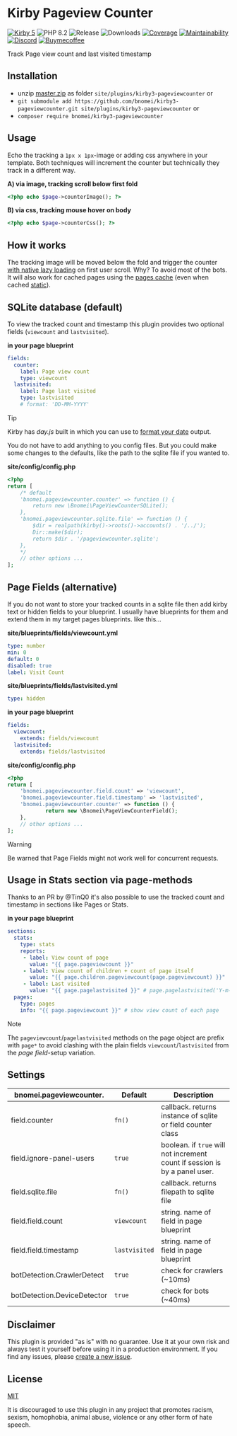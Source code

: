 # Kirby Pageview Counter

[![Kirby 5](https://flat.badgen.net/badge/Kirby/5?color=ECC748)](https://getkirby.com)
![PHP 8.2](https://flat.badgen.net/badge/PHP/8.2?color=4E5B93&icon=php&label)
![Release](https://flat.badgen.net/packagist/v/bnomei/kirby3-pageviewcounter?color=ae81ff&icon=github&label)
![Downloads](https://flat.badgen.net/packagist/dt/bnomei/kirby3-pageviewcounter?color=272822&icon=github&label)
[![Coverage](https://flat.badgen.net/codeclimate/coverage/bnomei/kirby3-pageviewcounter?icon=codeclimate&label)](https://codeclimate.com/github/bnomei/kirby3-pageviewcounter)
[![Maintainability](https://flat.badgen.net/codeclimate/maintainability/bnomei/kirby3-pageviewcounter?icon=codeclimate&label)](https://codeclimate.com/github/bnomei/kirby3-pageviewcounter/issues)
[![Discord](https://flat.badgen.net/badge/discord/bnomei?color=7289da&icon=discord&label)](https://discordapp.com/users/bnomei)
[![Buymecoffee](https://flat.badgen.net/badge/icon/donate?icon=buymeacoffee&color=FF813F&label)](https://www.buymeacoffee.com/bnomei)

Track Page view count and last visited timestamp

## Installation

- unzip [master.zip](https://github.com/bnomei/kirby3-pageviewcounter/archive/master.zip) as folder `site/plugins/kirby3-pageviewcounter` or
- `git submodule add https://github.com/bnomei/kirby3-pageviewcounter.git site/plugins/kirby3-pageviewcounter` or
- `composer require bnomei/kirby3-pageviewcounter`

## Usage

Echo the tracking a `1px x 1px`-image or adding css anywhere in your template. Both techniques will increment the counter but technically they track in a different way.

**A) via image, tracking scroll below first fold**
```php
<?php echo $page->counterImage(); ?>
```

**B) via css, tracking mouse hover on body**
```php
<?php echo $page->counterCss(); ?>
```

## How it works

The tracking image will be moved below the fold and trigger the counter [with native lazy loading](https://caniuse.com/#feat=loading-lazy-attr) on first user scroll. Why? To avoid most of the bots. It will also work for cached pages using the [pages cache](https://getkirby.com/docs/reference/system/options/cache) (even when cached [static](https://github.com/getkirby/staticache)).

## SQLite database (default)

To view the tracked count and timestamp this plugin provides two optional fields (`viewcount` and `lastvisited`).

**in your page blueprint**
```yml
fields:
  counter:
    label: Page view count
    type: viewcount
  lastvisited:
    label: Page last visited
    type: lastvisited
    # format: 'DD-MM-YYYY'
```

> [!TIP]
> Kirby has *day.js* built in which you can use to [format your date](https://day.js.org/docs/en/display/format) output.

You do not have to add anything to you config files. But you could make some changes to the defaults, like the path to the sqlite file if you wanted to.

**site/config/config.php**
```php
<?php
return [
    /* default 
    'bnomei.pageviewcounter.counter' => function () {
        return new \Bnomei\PageViewCounterSQLite();
    },
    'bnomei.pageviewcounter.sqlite.file' => function () {
        $dir = realpath(kirby()->roots()->accounts() . '/../');
        Dir::make($dir);
        return $dir . '/pageviewcounter.sqlite';
    },
    */
    // other options ...
];
```

## Page Fields (alternative)

If you do not want to store your tracked counts in a sqlite file then add kirby text or hidden fields to your blueprint. I usually have blueprints for them and extend them in my target pages blueprints. like this...

**site/blueprints/fields/viewcount.yml**
```yml
type: number
min: 0
default: 0
disabled: true
label: Visit Count
```

**site/blueprints/fields/lastvisited.yml**
```yml
type: hidden
```

**in your page blueprint**
```yml
fields:
  viewcount:
    extends: fields/viewcount
  lastvisited:
    extends: fields/lastvisited
```

**site/config/config.php**
```php
<?php
return [ 
    'bnomei.pageviewcounter.field.count' => 'viewcount',
    'bnomei.pageviewcounter.field.timestamp' => 'lastvisited',
    'bnomei.pageviewcounter.counter' => function () {
            return new \Bnomei\PageViewCounterField();
    },
    // other options ...
];
```

> [!WARNING]
> Be warned that Page Fields might not work well for concurrent requests.

## Usage in Stats section via page-methods

Thanks to an PR by @TinQ0 it's also possible to use the tracked count and timestamp in sections like Pages or Stats.

**in your page blueprint**
```yml
sections:
  stats:
    type: stats
    reports:
     - label: View count of page
       value: "{{ page.pageviewcount }}"
     - label: View count of children + count of page itself
       value: "{{ page.children.pageviewcount(page.pageviewcount) }}"
     - label: Last visited
       value: "{{ page.pagelastvisited }}" # page.pagelastvisited('Y-m-d H:i:s')
  pages:
    type: pages
    info: "{{ page.pageviewcount }}" # show view count of each page
```

> [!NOTE]
> The `pageviewcount`/`pagelastvisited` methods on the page object are prefix with `page*` to avoid clashing with the plain fields `viewcount`/`lastvisited` from the *page field*-setup variation.

## Settings

| bnomei.pageviewcounter.            | Default        | Description               |            
|---------------------------|----------------|---------------------------|
| field.counter | `fn()` | callback. returns instance of sqlite or field counter class |
| field.ignore-panel-users | `true` | boolean. if `true` will not increment count if session is by a panel user. |
| field.sqlite.file | `fn()` | callback. returns filepath to sqlite file |
| field.field.count | `viewcount` | string. name of field in page blueprint |
| field.field.timestamp | `lastvisited` | string. name of field in page blueprint |
| botDetection.CrawlerDetect   | `true`  | check for crawlers (~10ms)                                                        |
| botDetection.DeviceDetector   | `true`  | check for bots (~40ms)                                                                     |

## Disclaimer

This plugin is provided "as is" with no guarantee. Use it at your own risk and always test it yourself before using it in a production environment. If you find any issues, please [create a new issue](https://github.com/bnomei/kirby3-pageviewcounter/issues/new).

## License

[MIT](https://opensource.org/licenses/MIT)

It is discouraged to use this plugin in any project that promotes racism, sexism, homophobia, animal abuse, violence or any other form of hate speech.
